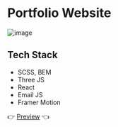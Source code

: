 # Portfolio Website

![image](https://github.com/user-attachments/assets/b6a931ea-864b-42c7-b568-821a8bb21daf)

## Tech Stack

- SCSS, BEM
- Three JS
- React
- Email JS
- Framer Motion

👉 [Preview](https://tymofiiantoniuk.vercel.app/) 👈 

